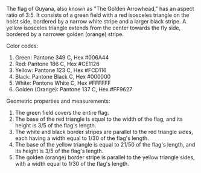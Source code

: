 The flag of Guyana, also known as "The Golden Arrowhead," has an aspect ratio of 3:5. It consists of a green field with a red isosceles triangle on the hoist side, bordered by a narrow white stripe and a larger black stripe. A yellow isosceles triangle extends from the center towards the fly side, bordered by a narrower golden (orange) stripe.

Color codes:
1. Green: Pantone 349 C, Hex #006A44
2. Red: Pantone 186 C, Hex #CE1126
3. Yellow: Pantone 123 C, Hex #FCD116
4. Black: Pantone Black C, Hex #000000
5. White: Pantone White C, Hex #FFFFFF
6. Golden (Orange): Pantone 137 C, Hex #FF9627

Geometric properties and measurements:
1. The green field covers the entire flag.
2. The base of the red triangle is equal to the width of the flag, and its height is 3/5 of the flag's length.
3. The white and black border stripes are parallel to the red triangle sides, each having a width equal to 1/30 of the flag's length.
4. The base of the yellow triangle is equal to 21/50 of the flag's length, and its height is 3/5 of the flag's length.
5. The golden (orange) border stripe is parallel to the yellow triangle sides, with a width equal to 1/30 of the flag's length.